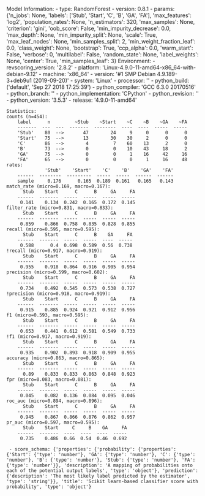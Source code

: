 Model Information:
	 - type: RandomForest
	 - version: 0.8.1
	 - params: {'n_jobs': None, 'labels': ['Stub', 'Start', 'C', 'B', 'GA', 'FA'], 'max_features': 'log2', 'population_rates': None, 'n_estimators': 320, 'max_samples': None, 'criterion': 'gini', 'oob_score': False, 'min_impurity_decrease': 0.0, 'max_depth': None, 'min_impurity_split': None, 'scale': True, 'max_leaf_nodes': None, 'min_samples_split': 2, 'min_weight_fraction_leaf': 0.0, 'class_weight': None, 'bootstrap': True, 'ccp_alpha': 0.0, 'warm_start': False, 'verbose': 0, 'multilabel': False, 'random_state': None, 'label_weights': None, 'center': True, 'min_samples_leaf': 3}
	Environment:
	 - revscoring_version: '2.8.2'
	 - platform: 'Linux-4.9.0-11-amd64-x86_64-with-debian-9.12'
	 - machine: 'x86_64'
	 - version: '#1 SMP Debian 4.9.189-3+deb9u1 (2019-09-20)'
	 - system: 'Linux'
	 - processor: ''
	 - python_build: ('default', 'Sep 27 2018 17:25:39')
	 - python_compiler: 'GCC 6.3.0 20170516'
	 - python_branch: ''
	 - python_implementation: 'CPython'
	 - python_revision: ''
	 - python_version: '3.5.3'
	 - release: '4.9.0-11-amd64'
	
	Statistics:
	counts (n=454):
		label      n         ~Stub    ~Start    ~C    ~B    ~GA    ~FA
		-------  ---  ---  -------  --------  ----  ----  -----  -----
		'Stub'    80  -->       47        24     9     0      0      0
		'Start'   75  -->       13        30    30     2      0      0
		'C'       86  -->        4         7    60    13      2      0
		'B'       73  -->        0         0    10    43     18      2
		'GA'      75  -->        0         0     1    16     42     16
		'FA'      65  -->        0         0     0     1     16     48
	rates:
		          'Stub'    'Start'    'C'    'B'    'GA'    'FA'
		------  --------  ---------  -----  -----  ------  ------
		sample     0.176      0.165  0.189  0.161   0.165   0.143
	match_rate (micro=0.169, macro=0.167):
		  Stub    Start      C      B     GA     FA
		------  -------  -----  -----  -----  -----
		 0.141    0.134  0.242  0.165  0.172  0.145
	filter_rate (micro=0.831, macro=0.833):
		  Stub    Start      C      B     GA     FA
		------  -------  -----  -----  -----  -----
		 0.859    0.866  0.758  0.835  0.828  0.855
	recall (micro=0.595, macro=0.595):
		  Stub    Start      C      B    GA     FA
		------  -------  -----  -----  ----  -----
		 0.588      0.4  0.698  0.589  0.56  0.738
	!recall (micro=0.917, macro=0.919):
		  Stub    Start      C      B     GA     FA
		------  -------  -----  -----  -----  -----
		 0.955    0.918  0.864  0.916  0.905  0.954
	precision (micro=0.599, macro=0.602):
		  Stub    Start      C      B     GA     FA
		------  -------  -----  -----  -----  -----
		 0.734    0.492  0.545  0.573  0.538  0.727
	!precision (micro=0.918, macro=0.919):
		  Stub    Start      C      B     GA     FA
		------  -------  -----  -----  -----  -----
		 0.915    0.885  0.924  0.921  0.912  0.956
	f1 (micro=0.593, macro=0.595):
		  Stub    Start      C      B     GA     FA
		------  -------  -----  -----  -----  -----
		 0.653    0.441  0.612  0.581  0.549  0.733
	!f1 (micro=0.917, macro=0.919):
		  Stub    Start      C      B     GA     FA
		------  -------  -----  -----  -----  -----
		 0.935    0.902  0.893  0.918  0.909  0.955
	accuracy (micro=0.863, macro=0.865):
		  Stub    Start      C      B     GA     FA
		------  -------  -----  -----  -----  -----
		  0.89    0.833  0.833  0.863  0.848  0.923
	fpr (micro=0.083, macro=0.081):
		  Stub    Start      C      B     GA     FA
		------  -------  -----  -----  -----  -----
		 0.045    0.082  0.136  0.084  0.095  0.046
	roc_auc (micro=0.894, macro=0.896):
		  Stub    Start      C      B     GA     FA
		------  -------  -----  -----  -----  -----
		 0.945    0.867  0.866  0.876  0.862  0.957
	pr_auc (micro=0.597, macro=0.595):
		  Stub    Start     C     B    GA     FA
		------  -------  ----  ----  ----  -----
		 0.735    0.486  0.66  0.54  0.46  0.692
	
	 - score_schema: {'properties': {'probability': {'properties': {'Start': {'type': 'number'}, 'GA': {'type': 'number'}, 'C': {'type': 'number'}, 'B': {'type': 'number'}, 'Stub': {'type': 'number'}, 'FA': {'type': 'number'}}, 'description': 'A mapping of probabilities onto each of the potential output labels', 'type': 'object'}, 'prediction': {'description': 'The most likely label predicted by the estimator', 'type': 'string'}}, 'title': 'Scikit learn-based classifier score with probability', 'type': 'object'}


